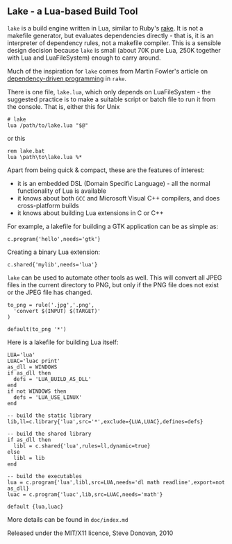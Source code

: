 ## Lake - a Lua-based Build Tool

`lake` is a build engine written in Lua, similar to Ruby's [rake](http://rake.rubyforge.org/). It is not a makefile generator, but evaluates dependencies directly - that is, it is an interpreter of dependency rules, not a makefile compiler.  This is a sensible design decision because `lake` is small (about 70K pure Lua, 250K together with Lua and LuaFileSystem) enough to carry around.

Much of the inspiration for `lake` comes from Martin Fowler's article on [dependency-driven programming](http://martinfowler.com/articles/rake.html) in `rake`.

There is one file, `lake.lua`, which only depends on LuaFileSystem - the suggested practice is to make a suitable script or batch file to run it from the console. That is, either this for Unix

    # lake
    lua /path/to/lake.lua "$@"
    
or this
    
    rem lake.bat
    lua \path\to\lake.lua %*
    
Apart from being quick & compact, these are the features of interest:

   - it is an embedded DSL (Domain Specific Language) - all the normal functionality of Lua is available
   - it knows about both `GCC` and Microsoft Visual C++ compilers, and does cross-platform builds
   - it knows about building Lua extensions in C or C++
 
For example, a lakefile for building a GTK application can be as simple as:

    c.program{'hello',needs='gtk'}
    
Creating a binary Lua extension:

    c.shared{'mylib',needs='lua'}
    
`lake` can be used to automate other tools as well. This will convert all JPEG files in the current directory to PNG, but only if the PNG file does not exist or the JPEG file has changed.

    to_png = rule('.jpg','.png',
      'convert $(INPUT) $(TARGET)' 
    )
    
    default(to_png '*')
    
Here is a lakefile for building Lua itself:

    LUA='lua'
    LUAC='luac print'
    as_dll = WINDOWS
    if as_dll then
      defs = 'LUA_BUILD_AS_DLL'
    end
    if not WINDOWS then
      defs = 'LUA_USE_LINUX'
    end

    -- build the static library
    lib,ll=c.library{'lua',src='*',exclude={LUA,LUAC},defines=defs}

    -- build the shared library
    if as_dll then
      libl = c.shared{'lua',rules=ll,dynamic=true}
    else
      libl = lib
    end

    -- build the executables
    lua = c.program{'lua',libl,src=LUA,needs='dl math readline',export=not as_dll}
    luac = c.program{'luac',lib,src=LUAC,needs='math'}

    default {lua,luac}

More details can be found in `doc/index.md`

Released under the MIT/X11 licence,
Steve Donovan, 2010
